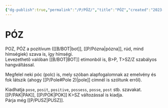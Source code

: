 ```yaml
---
{"dg-publish":true,"permalink":"/P/PÓZ/","title":"PÓZ","created":"2023-11-21T11:29","updated":"2024-04-18T03:29"}
---
```



# PÓZ

POZ, PÓZ a pozitívum ([[B/BOT\|bot]], [[P/Pózna\|pózna]], rúd, mind hímségiek) szava is, így hímségi.  
Levezethető valóban [[B/BOT\|BOT]] etimonból is, B>P, T>SZ/Z szabályos hangváltással.  

Megfelel neki póc (polc) is, mely szóban alapfogalomnak az emelvény és fok látszik (ahogy [[P/Pole#Pole 2)\|pole]] címnél is szóltunk erről).  

Kiadhatja `pose`, `posit`, `positive`, `possess`, `posse`, `post` stb. szavakat.  
[[P/PAK\|PAK]], [[P/POK\|POK]] K>SZ változással is kiadja.  
Párja még [[P/PUSZ\|PUSZ]].  